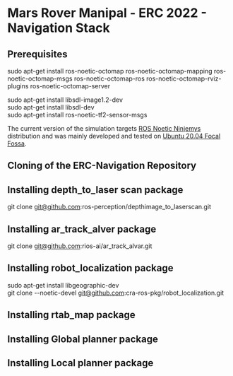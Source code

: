 # Mars Rover Manipal - ERC 2022 - Navigation Stack 

## Prerequisites

sudo apt-get install ros-noetic-octomap ros-noetic-octomap-mapping ros-noetic-octomap-msgs ros-noetic-octomap-ros ros-noetic-octomap-rviz-plugins ros-noetic-octomap-server

sudo apt-get install libsdl-image1.2-dev  
sudo apt-get install libsdl-dev  
sudo apt-get install ros-noetic-tf2-sensor-msgs  

The current version of the simulation targets [ROS Noetic Ninjemys](http://wiki.ros.org/noetic/Installation/) distribution and was mainly developed and tested on [Ubuntu 20.04 Focal Fossa](https://releases.ubuntu.com/20.04/).

## Cloning of the ERC-Navigation Repository

## Installing depth_to_laser scan package 

git clone git@github.com:ros-perception/depthimage_to_laserscan.git

## Installing ar_track_alver package 

git clone git@github.com:rios-ai/ar_track_alvar.git

## Installing robot_localization package

sudo apt-get install libgeographic-dev  
git clone --noetic-devel git@github.com:cra-ros-pkg/robot_localization.git

## Installing rtab_map package 

## Installing Global planner package 

## Installing Local planner package

